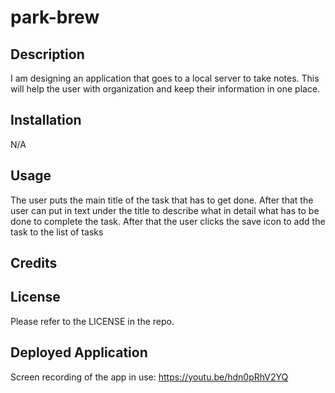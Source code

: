 # park-brew

## Description

I am designing an application that goes to a local server to take notes. This will help the user with organization and keep their information in one place.

## Installation

N/A

## Usage
The user puts the main title of the task that has to get done. After that the user can put in text under the title to describe what in detail what has to be done to complete the task. After that the user clicks the save icon to add the task to the list of tasks


## Credits



## License

Please refer to the LICENSE in the repo.

## Deployed Application
Screen recording of the app in use: https://youtu.be/hdn0pRhV2YQ